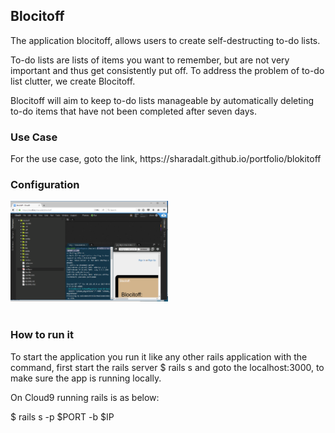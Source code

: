 <h2>Blocitoff</h2>

The application blocitoff, allows users to create self-destructing to-do lists.

To-do lists are lists of items you want to remember, but are not very important and thus 
get consistently put off. To address the problem of to-do list clutter, we create Blocitoff.

Blocitoff will aim to keep to-do lists manageable by automatically deleting to-do items 
that have not been completed after seven days. 

<h3>Use Case </h3>
 For the use case, goto the link, https://sharadalt.github.io/portfolio/blokitoff


<h3>Configuration</h3>
<div class="boxed" style="width:50%;text-align: center;">
    <img src="blocitoff_config_screen.PNG"/>
</div>
<br />

<h3>How to run it </h3>

To start the application you run it like any other rails application with the command, first start the rails server
 $ rails s and goto the localhost:3000, to make sure the app is running locally.
 
 On Cloud9 running rails is as below: 
 
 $ rails s -p $PORT -b $IP
 
 
